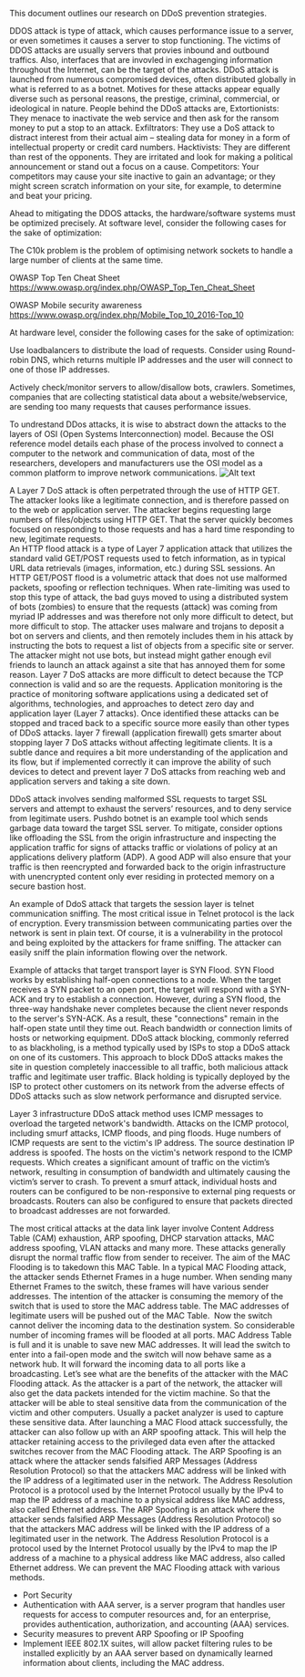 This document outlines our research on DDoS prevention strategies.

DDOS attack is type of attack, which causes performance issue to a server, or even sometimes it causes a server to stop functioning. The victims of DDOS attacks are usually servers that provies inbound and outbound traffics. Also, interfaces that are invovled in exchagenging information throughout the Internet, can be the target of the attacks. DDoS attack is launched from numerous compromised devices, often distributed globally in what is referred to as a botnet.
Motives for these attacks appear equally diverse such as personal reasons, the prestige, criminal, commercial, or ideological in nature. People behind the DDoS attacks are,
Extortionists: They menace to inactivate the web service and then ask for the ransom money to put a stop to an attack.
Exfiltrators: They use a DoS attack to distract interest from their actual aim – stealing data for money in a form of intellectual property or credit card numbers.
Hacktivists: They are different than rest of the opponents. They are irritated and look for making a political announcement or stand out a focus on a cause.
Competitors: Your competitors may cause your site inactive to gain an advantage; or they might screen scratch information on your site, for example, to determine and beat your pricing.

Ahead to mitigating the DDOS attacks, the hardware/software systems must be optimized precisely. At software level, consider the following cases for the sake of optimization:

The C10k problem is the problem of optimising network sockets to handle a large number of clients at the same time.

OWASP Top Ten Cheat Sheet https://www.owasp.org/index.php/OWASP_Top_Ten_Cheat_Sheet

OWASP Mobile security awareness https://www.owasp.org/index.php/Mobile_Top_10_2016-Top_10

At hardware level, consider the following cases for the sake of optimization:

Use loadbalancers to distribute the load of requests.
Consider using Round-robin DNS, which returns multiple IP addresses and the user will connect to one of those IP addresses. 

Actively check/monitor servers to allow/disallow bots, crawlers. Sometimes, companies that are collecting statistical data about a website/webservice, are sending too many requests that causes performance issues.

To undrestand DDos attacks, it is wise to abstract down the attacks to the layers of OSI (Open Systems Interconnection) model. Because the OSI reference model details each phase of the process involved to connect a computer to the network and communication of data, most of the researchers, developers and manufacturers use the OSI model as a common platform to improve network communications. 
![Alt text](https://s-media-cache-ak0.pinimg.com/originals/55/53/bd/5553bdf0a193142af2976db02c4bb920.gif?raw=true "OSI MODEL")

A Layer 7 DoS attack is often perpetrated through the use of HTTP GET. The attacker looks like a legitimate connection, and is therefore passed on to the web or application server. The attacker begins requesting large numbers of files/objects using HTTP GET. That the server quickly becomes focused on responding to those requests and has a hard time responding to new, legitimate requests.  
An HTTP flood attack is a type of Layer 7 application attack that utilizes the standard valid GET/POST requests used to fetch information, as in typical URL data retrievals (images, information, etc.) during SSL sessions. An HTTP GET/POST flood is a volumetric attack that does not use malformed packets, spoofing or reflection techniques. 
When rate-limiting was used to stop this type of attack, the bad guys moved to using a distributed system of bots (zombies) to ensure that the requests (attack) was coming from myriad IP addresses and was therefore not only more difficult to detect, but more difficult to stop. The attacker uses malware and trojans to deposit a bot on servers and clients, and then remotely includes them in his attack by instructing the bots to request a list of objects from a specific site or server. The attacker might not use bots, but instead might gather enough evil friends to launch an attack against a site that has annoyed them for some reason. 
Layer 7 DoS attacks are more difficult to detect because the TCP connection is valid and so are the requests. Application monitoring is the practice of monitoring software applications using a dedicated set of algorithms, technologies, and approaches to detect zero day and application layer (Layer 7 attacks). Once identified these attacks can be stopped and traced back to a specific source more easily than other types of DDoS attacks.
layer 7 firewall (application firewall) gets smarter about stopping layer 7 DoS attacks without affecting legitimate clients. It is a subtle dance and requires a bit more understanding of the application and its flow, but if implemented correctly it can improve the ability of such devices to detect and prevent layer 7 DoS attacks from reaching web and application servers and taking a site down.

DDoS attack involves sending malformed SSL requests to target SSL servers and attempt to exhaust the servers’ resources, and to deny service from legitimate users. Pushdo botnet is an example tool which sends garbage data toward the target SSL server.
To mitigate, consider options like offloading the SSL from the origin infrastructure and inspecting the application traffic for signs of attacks traffic or violations of policy at an applications delivery platform (ADP). A good ADP will also ensure that your traffic is then reencrypted and forwarded back to the origin infrastructure with unencrypted content only ever residing in protected memory on a secure bastion host.

An example of DdoS attack that targets the session layer is telnet communication sniffing. The most critical issue in Telnet protocol is the lack of encryption. Every transmission between communicating parties over the network is sent in plain text. Of course, it is a vulnerability in the protocol and being exploited by the attackers for frame sniffing. The attacker can easily sniff the plain information flowing over the network. 

Example of attacks that target transport layer is SYN Flood. SYN Flood works by establishing half-open connections to a node. When the target receives a SYN packet to an open port, the target will respond with a SYN-ACK and try to establish a connection. However, during a SYN flood, the three-way handshake never completes because the client never responds to the server's SYN-ACK. As a result, these "connections" remain in the half-open state until they time out. 
Reach bandwidth or connection limits of hosts or networking equipment. DDoS attack blocking, commonly referred to as blackholing, is a method typically used by ISPs to stop a DDoS attack on one of its customers. This approach to block DDoS attacks makes the site in question completely inaccessible to all traffic, both malicious attack traffic and legitimate user traffic. Black holding is typically deployed by the ISP to protect other customers on its network from the adverse effects of DDoS attacks such as slow network performance and disrupted service.

Layer 3 infrastructure DDoS attack method uses ICMP messages to overload the targeted network's bandwidth. Attacks on the ICMP protocol, including smurf attacks, ICMP floods, and ping floods. Huge numbers of ICMP requests are sent to the victim's IP address. The source destination IP address is spoofed. The hosts on the victim's network respond to the ICMP requests. Which creates a significant amount of traffic on the victim’s network, resulting in consumption of bandwidth and ultimately causing the victim’s server to crash. To prevent a smurf attack, individual hosts and routers can be configured to be non-responsive to external ping requests or broadcasts. Routers can also be configured to ensure that packets directed to broadcast addresses are not forwarded. 

The most critical attacks at the data link layer involve Content Address Table (CAM) exhaustion, ARP spoofing, DHCP starvation attacks, MAC address spoofing, VLAN attacks and many more. These attacks generally disrupt the normal traffic flow from sender to receiver.
The aim of the MAC Flooding is to takedown this MAC Table. In a typical MAC Flooding attack, the attacker sends Ethernet Frames in a huge number. When sending many Ethernet Frames to the switch, these frames will have various sender addresses. The intention of the attacker is consuming the memory of the switch that is used to store the MAC address table. The MAC addresses of legitimate users will be pushed out of the MAC Table.  Now the switch cannot deliver the incoming data to the destination system. So considerable number of incoming frames will be flooded at all ports.
MAC Address Table is full and it is unable to save new MAC addresses. It will lead the switch to enter into a fail-open mode and the switch will now behave same as a network hub. It will forward the incoming data to all ports like a broadcasting. Let’s see what are the benefits of the attacker with the MAC Flooding attack.
As the attacker is a part of the network, the attacker will also get the data packets intended for the victim machine. So that the attacker will be able to steal sensitive data from the communication of the victim and other computers. Usually a packet analyzer is used to capture these sensitive data.
After launching a MAC Flood attack successfully, the attacker can also follow up with an ARP spoofing attack. This will help the attacker retaining access to the privileged data even after the attacked switches recover from the MAC Flooding attack.
The ARP Spoofing is an attack where the attacker sends falsified ARP Messages (Address Resolution Protocol) so that the attackers MAC address will be linked with the IP address of a legitimated user in the network. The Address Resolution Protocol is a protocol used by the Internet Protocol usually by the IPv4 to map the IP address of a machine to a physical address like MAC address, also called Ethernet address. 
The ARP Spoofing is an attack where the attacker sends falsified ARP Messages (Address Resolution Protocol) so that the attackers MAC address will be linked with the IP address of a legitimated user in the network. The Address Resolution Protocol is a protocol used by the Internet Protocol usually by the IPv4 to map the IP address of a machine to a physical address like MAC address, also called Ethernet address. 
We can prevent the MAC Flooding attack with various methods. 
* Port Security
* Authentication with AAA server, is a server program that handles user requests for access to computer resources and, for an enterprise, provides authentication, authorization, and accounting (AAA) services. 
* Security measures to prevent ARP Spoofing or IP Spoofing
* Implement IEEE 802.1X suites, will allow packet filtering rules to be installed explicitly by an AAA server based on dynamically learned information about clients, including the MAC address. 
